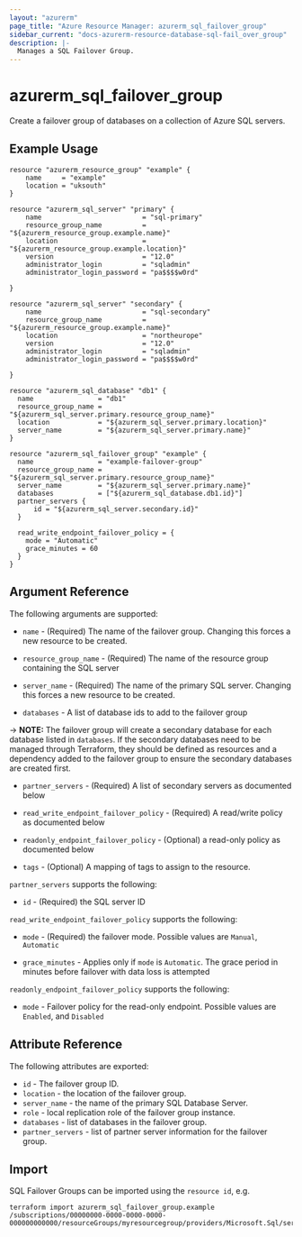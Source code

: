 ```yaml
---
layout: "azurerm"
page_title: "Azure Resource Manager: azurerm_sql_failover_group"
sidebar_current: "docs-azurerm-resource-database-sql-fail_over_group"
description: |-
  Manages a SQL Failover Group.
---
```


# azurerm_sql_failover_group

Create a failover group of databases on a collection of Azure SQL servers.

## Example Usage

```hcl
resource "azurerm_resource_group" "example" {
    name     = "example"
    location = "uksouth"
}

resource "azurerm_sql_server" "primary" {
    name                         = "sql-primary"
    resource_group_name          = "${azurerm_resource_group.example.name}"
    location                     = "${azurerm_resource_group.example.location}"
    version                      = "12.0"
    administrator_login          = "sqladmin"
    administrator_login_password = "pa$$$$w0rd"

}

resource "azurerm_sql_server" "secondary" {
    name                         = "sql-secondary"
    resource_group_name          = "${azurerm_resource_group.example.name}"
    location                     = "northeurope"
    version                      = "12.0"
    administrator_login          = "sqladmin"
    administrator_login_password = "pa$$$$w0rd"

}

resource "azurerm_sql_database" "db1" {
  name                = "db1"
  resource_group_name = "${azurerm_sql_server.primary.resource_group_name}"
  location            = "${azurerm_sql_server.primary.location}"
  server_name         = "${azurerm_sql_server.primary.name}"
}

resource "azurerm_sql_failover_group" "example" {
  name                = "example-failover-group"
  resource_group_name = "${azurerm_sql_server.primary.resource_group_name}"
  server_name         = "${azurerm_sql_server.primary.name}"
  databases           = ["${azurerm_sql_database.db1.id}"]
  partner_servers {
      id = "${azurerm_sql_server.secondary.id}"
  }

  read_write_endpoint_failover_policy = {
    mode = "Automatic"
    grace_minutes = 60
  }
}
```

## Argument Reference

The following arguments are supported:

* `name` - (Required) The name of the failover group. Changing this forces a new resource to be created.

* `resource_group_name` - (Required) The name of the resource group containing the SQL server

* `server_name` - (Required) The name of the primary SQL server. Changing this forces a new resource to be created.

* `databases` - A list of database ids to add to the failover group

-> **NOTE:** The failover group will create a secondary database for each database listed in `databases`. If the secondary databases need to be managed through Terraform, they should be defined as resources and a dependency added to the failover group to ensure the secondary databases are created first.

* `partner_servers` - (Required) A list of secondary servers as documented below

* `read_write_endpoint_failover_policy` - (Required) A read/write policy as documented below

* `readonly_endpoint_failover_policy` - (Optional) a read-only policy as documented below

* `tags` - (Optional) A mapping of tags to assign to the resource.

`partner_servers` supports the following:

* `id` - (Required) the SQL server ID

`read_write_endpoint_failover_policy` supports the following:

* `mode` - (Required) the failover mode. Possible values are `Manual`, `Automatic`

* `grace_minutes` - Applies only if `mode` is `Automatic`. The grace period in minutes before failover with data loss is attempted

`readonly_endpoint_failover_policy` supports the following:

* `mode` - Failover policy for the read-only endpoint. Possible values are `Enabled`, and `Disabled`

## Attribute Reference

The following attributes are exported:

* `id` - The failover group ID.
* `location` - the location of the failover group.
* `server_name` - the name of the primary SQL Database Server.
* `role` - local replication role of the failover group instance.
* `databases` - list of databases in the failover group.
* `partner_servers` - list of partner server information for the failover group.

## Import

SQL Failover Groups can be imported using the `resource id`, e.g.

```shell
terraform import azurerm_sql_failover_group.example /subscriptions/00000000-0000-0000-0000-000000000000/resourceGroups/myresourcegroup/providers/Microsoft.Sql/servers/myserver/failovergroups/group1
```